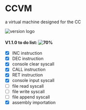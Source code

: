 # CCVM
a virtual machine designed for the CC

![version logo](https://media.discordapp.net/attachments/664213511554990143/742043367902281798/unknown.png)

#### V1.1.0 to do list:  ![70%](https://progress-bar.dev/70)
- [X] INC instruction
- [X] DEC instruction
- [X] console clear syscall
- [X] CALL instruction
- [X] RET instruction
- [X] console input syscall
- [ ] file read syscall
- [ ] file write syscall
- [ ] file append syscall
- [X] assembly importation
